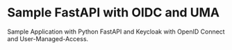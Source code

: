 # Sample FastAPI with OIDC and UMA
Sample Application with Python FastAPI and Keycloak with OpenID Connect and User-Managed-Access.
